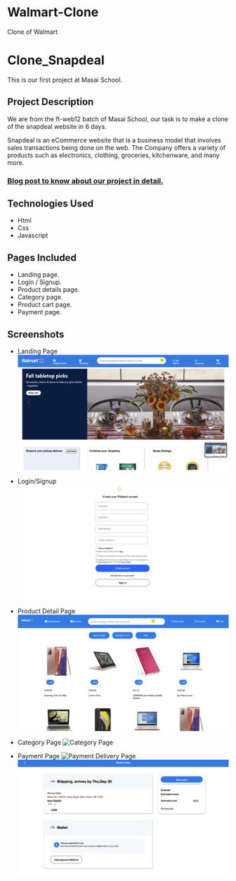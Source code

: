 # Walmart-Clone
Clone of Walmart

# Clone_Snapdeal
 
 This is our first project at Masai School.

 ## Project Description
 We are from the ft-web12 batch of Masai School, our task is to make a clone of the snapdeal website in 6 days.
 
 Snapdeal is an eCommerce website that is a business model that involves sales transactions being done on the web. The Company offers a variety of products such as electronics, clothing, groceries, kitchenware, and many more.

 ### [Blog post to know about our project in detail.](https://medium.com/@nilesh_fw12_098/cloning-snapdeal-com-dfd31043667)

 ## Technologies Used
 - Html
 - Css
 - Javascript

 ## Pages Included
 - Landing page.
 - Login / Signup.
 - Product details page.
 - Category page.
 - Product cart page.
 - Payment page.

## Screenshots 
- Landing Page
![Landing Page](/images/home.png)
<!-- <img src="/images/home.png" width="49%"> <img src="./images/preview/category_nav.png" width="49%"> -->



- Login/Signup
![Login](/images/signup.png)
<!-- <img src="/images/Singup.png" width="49%"> <img src="./images/preview/otp_overlay.png" width="49%"> -->


- Product Detail Page
![Product Detail Page](/images/products.png)

- Category Page
![Category Page](./images/preview/category_page.png)


- Payment Page
![Payment Delivery Page](./images/preview/delivery_address.png)
![Payment Review Page](/images/payment.png)







